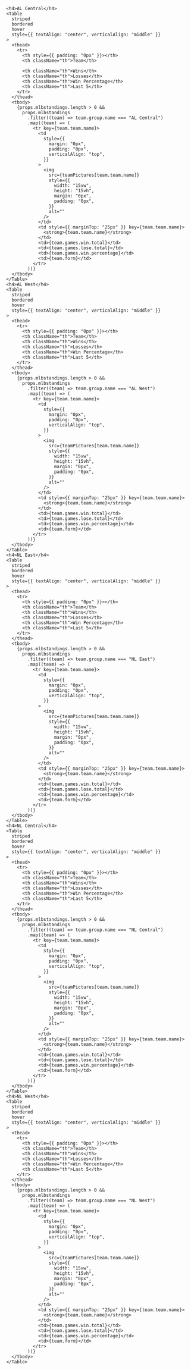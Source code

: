       <h4>AL Central</h4>
      <Table
        striped
        bordered
        hover
        style={{ textAlign: "center", verticalAlign: "middle" }}
      >
        <thead>
          <tr>
            <th style={{ padding: "0px" }}></th>
            <th className="th">Team</th>

            <th className="th">Wins</th>
            <th className="th">Losses</th>
            <th className="th">Win Percentage</th>
            <th className="th">Last 5</th>
          </tr>
        </thead>
        <tbody>
          {props.mlbstandings.length > 0 &&
            props.mlbstandings
              .filter((team) => team.group.name === "AL Central")
              .map((team) => (
                <tr key={team.team.name}>
                  <td
                    style={{
                      margin: "0px",
                      padding: "0px",
                      verticalAlign: "top",
                    }}
                  >
                    <img
                      src={teamPictures[team.team.name]}
                      style={{
                        width: "15vw",
                        height: "15vh",
                        margin: "0px",
                        padding: "0px",
                      }}
                      alt=""
                    />
                  </td>
                  <td style={{ marginTop: "25px" }} key={team.team.name}>
                    <strong>{team.team.name}</strong>
                  </td>
                  <td>{team.games.win.total}</td>
                  <td>{team.games.lose.total}</td>
                  <td>{team.games.win.percentage}</td>
                  <td>{team.form}</td>
                </tr>
              ))}
        </tbody>
      </Table>
      <h4>AL West</h4>
      <Table
        striped
        bordered
        hover
        style={{ textAlign: "center", verticalAlign: "middle" }}
      >
        <thead>
          <tr>
            <th style={{ padding: "0px" }}></th>
            <th className="th">Team</th>
            <th className="th">Wins</th>
            <th className="th">Losses</th>
            <th className="th">Win Percentage</th>
            <th className="th">Last 5</th>
          </tr>
        </thead>
        <tbody>
          {props.mlbstandings.length > 0 &&
            props.mlbstandings
              .filter((team) => team.group.name === "AL West")
              .map((team) => (
                <tr key={team.team.name}>
                  <td
                    style={{
                      margin: "0px",
                      padding: "0px",
                      verticalAlign: "top",
                    }}
                  >
                    <img
                      src={teamPictures[team.team.name]}
                      style={{
                        width: "15vw",
                        height: "15vh",
                        margin: "0px",
                        padding: "0px",
                      }}
                      alt=""
                    />
                  </td>
                  <td style={{ marginTop: "25px" }} key={team.team.name}>
                    <strong>{team.team.name}</strong>
                  </td>
                  <td>{team.games.win.total}</td>
                  <td>{team.games.lose.total}</td>
                  <td>{team.games.win.percentage}</td>
                  <td>{team.form}</td>
                </tr>
              ))}
        </tbody>
      </Table>
      <h4>NL East</h4>
      <Table
        striped
        bordered
        hover
        style={{ textAlign: "center", verticalAlign: "middle" }}
      >
        <thead>
          <tr>
            <th style={{ padding: "0px" }}></th>
            <th className="th">Team</th>
            <th className="th">Wins</th>
            <th className="th">Losses</th>
            <th className="th">Win Percentage</th>
            <th className="th">Last 5</th>
          </tr>
        </thead>
        <tbody>
          {props.mlbstandings.length > 0 &&
            props.mlbstandings
              .filter((team) => team.group.name === "NL East")
              .map((team) => (
                <tr key={team.team.name}>
                  <td
                    style={{
                      margin: "0px",
                      padding: "0px",
                      verticalAlign: "top",
                    }}
                  >
                    <img
                      src={teamPictures[team.team.name]}
                      style={{
                        width: "15vw",
                        height: "15vh",
                        margin: "0px",
                        padding: "0px",
                      }}
                      alt=""
                    />
                  </td>
                  <td style={{ marginTop: "25px" }} key={team.team.name}>
                    <strong>{team.team.name}</strong>
                  </td>
                  <td>{team.games.win.total}</td>
                  <td>{team.games.lose.total}</td>
                  <td>{team.games.win.percentage}</td>
                  <td>{team.form}</td>
                </tr>
              ))}
        </tbody>
      </Table>
      <h4>NL Central</h4>
      <Table
        striped
        bordered
        hover
        style={{ textAlign: "center", verticalAlign: "middle" }}
      >
        <thead>
          <tr>
            <th style={{ padding: "0px" }}></th>
            <th className="th">Team</th>
            <th className="th">Wins</th>
            <th className="th">Losses</th>
            <th className="th">Win Percentage</th>
            <th className="th">Last 5</th>
          </tr>
        </thead>
        <tbody>
          {props.mlbstandings.length > 0 &&
            props.mlbstandings
              .filter((team) => team.group.name === "NL Central")
              .map((team) => (
                <tr key={team.team.name}>
                  <td
                    style={{
                      margin: "0px",
                      padding: "0px",
                      verticalAlign: "top",
                    }}
                  >
                    <img
                      src={teamPictures[team.team.name]}
                      style={{
                        width: "15vw",
                        height: "15vh",
                        margin: "0px",
                        padding: "0px",
                      }}
                      alt=""
                    />
                  </td>
                  <td style={{ marginTop: "25px" }} key={team.team.name}>
                    <strong>{team.team.name}</strong>
                  </td>
                  <td>{team.games.win.total}</td>
                  <td>{team.games.lose.total}</td>
                  <td>{team.games.win.percentage}</td>
                  <td>{team.form}</td>
                </tr>
              ))}
        </tbody>
      </Table>
      <h4>NL West</h4>
      <Table
        striped
        bordered
        hover
        style={{ textAlign: "center", verticalAlign: "middle" }}
      >
        <thead>
          <tr>
            <th style={{ padding: "0px" }}></th>
            <th className="th">Team</th>
            <th className="th">Wins</th>
            <th className="th">Losses</th>
            <th className="th">Win Percentage</th>
            <th className="th">Last 5</th>
          </tr>
        </thead>
        <tbody>
          {props.mlbstandings.length > 0 &&
            props.mlbstandings
              .filter((team) => team.group.name === "NL West")
              .map((team) => (
                <tr key={team.team.name}>
                  <td
                    style={{
                      margin: "0px",
                      padding: "0px",
                      verticalAlign: "top",
                    }}
                  >
                    <img
                      src={teamPictures[team.team.name]}
                      style={{
                        width: "15vw",
                        height: "15vh",
                        margin: "0px",
                        padding: "0px",
                      }}
                      alt=""
                    />
                  </td>
                  <td style={{ marginTop: "25px" }} key={team.team.name}>
                    <strong>{team.team.name}</strong>
                  </td>
                  <td>{team.games.win.total}</td>
                  <td>{team.games.lose.total}</td>
                  <td>{team.games.win.percentage}</td>
                  <td>{team.form}</td>
                </tr>
              ))}
        </tbody>
      </Table>